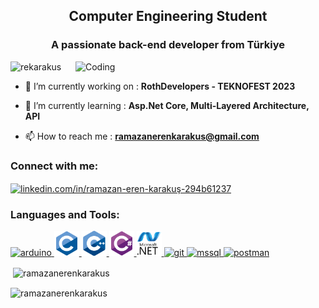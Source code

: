 <h2 align="center">Computer Engineering Student</h2>
<h3 align="center">A passionate back-end developer from Türkiye</h3>

<img align="right" alt="Coding" width="400" src="https://media.tenor.com/NOYF3f82b_gAAAAC/programmer.gif">

<p align="left"> <img src="https://komarev.com/ghpvc/?username=rekarakus&label=Profile%20views&color=0e75b6&style=flat" alt="rekarakus" /> </p>

- 🔭 I’m currently working on : **RothDevelopers - TEKNOFEST 2023**

- 🌱 I’m currently learning : **Asp.Net Core, Multi-Layered Architecture, API**

- 📫 How to reach me : **ramazanerenkarakus@gmail.com**

<h3 align="left">Connect with me:</h3>
<p align="left">
<a href="https://www.linkedin.com/in/ramazan-eren-karaku%C5%9F-294b61237/" target="blank"><img align="center" src="https://raw.githubusercontent.com/rahuldkjain/github-profile-readme-generator/master/src/images/icons/Social/linked-in-alt.svg" alt="linkedin.com/in/ramazan-eren-karakuş-294b61237" height="30" width="40" /></a>
</p>

<h3 align="left">Languages and Tools:</h3>
<p align="left"> <a href="https://www.arduino.cc/" target="_blank" rel="noreferrer"> <img src="https://cdn.worldvectorlogo.com/logos/arduino-1.svg" alt="arduino" width="40" height="40"/> </a> <a href="https://www.cprogramming.com/" target="_blank" rel="noreferrer"> <img src="https://raw.githubusercontent.com/devicons/devicon/master/icons/c/c-original.svg" alt="c" width="40" height="40"/> </a> <a href="https://www.w3schools.com/cpp/" target="_blank" rel="noreferrer"> <img src="https://raw.githubusercontent.com/devicons/devicon/master/icons/cplusplus/cplusplus-original.svg" alt="cplusplus" width="40" height="40"/> </a> <a href="https://www.w3schools.com/cs/" target="_blank" rel="noreferrer"> <img src="https://raw.githubusercontent.com/devicons/devicon/master/icons/csharp/csharp-original.svg" alt="csharp" width="40" height="40"/> </a> <a href="https://dotnet.microsoft.com/" target="_blank" rel="noreferrer"> <img src="https://raw.githubusercontent.com/devicons/devicon/master/icons/dot-net/dot-net-original-wordmark.svg" alt="dotnet" width="40" height="40"/> </a> <a href="https://git-scm.com/" target="_blank" rel="noreferrer"> <img src="https://www.vectorlogo.zone/logos/git-scm/git-scm-icon.svg" alt="git" width="40" height="40"/> </a> <a href="https://www.microsoft.com/en-us/sql-server" target="_blank" rel="noreferrer"> <img src="https://www.svgrepo.com/show/303229/microsoft-sql-server-logo.svg" alt="mssql" width="40" height="40"/> </a> <a href="https://postman.com" target="_blank" rel="noreferrer"> <img src="https://www.vectorlogo.zone/logos/getpostman/getpostman-icon.svg" alt="postman" width="40" height="40"/> </a> </p>

<p>&nbsp;<img align="center" src="https://github-readme-stats.vercel.app/api?username=ramazanerenkarakus&show_icons=true&locale=en" alt="ramazanerenkarakus" /></p>

<p><img align="center" src="https://github-readme-streak-stats.herokuapp.com/?user=ramazanerenkarakus&" alt="ramazanerenkarakus" /></p>
